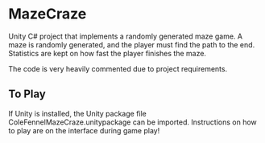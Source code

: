 MazeCraze
=========

Unity C# project that implements a randomly generated maze game. A maze is randomly generated, and the player must find the path to the end. Statistics are kept on how fast the player finishes the maze.

The code is very heavily commented due to project requirements.

To Play
-------

If Unity is installed, the Unity package file ColeFennelMazeCraze.unitypackage can be imported. Instructions on how to play are on the interface during game play!
